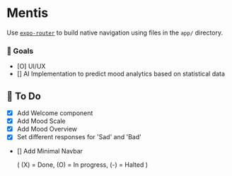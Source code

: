 # Mentis

Use [`expo-router`](https://expo.github.io/router) to build native navigation using files in the `app/` directory.

### 🚀 Goals

- [O] UI/UX
- [] AI Implementation to predict mood analytics based on statistical data


## 📝 To Do

- [X] Add Welcome component
- [X] Add Mood Scale
- [X] Add Mood Overview
- [X] Set different responses for 'Sad' and 'Bad'
- [] Add Minimal Navbar

    ( (X) = Done, (O) = In progress, (-) = Halted )
